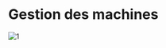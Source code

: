 # Gestion des machines
![1](https://github.com/Mohamedelkahlaoui/RMI-Machine/assets/110036016/d10e1561-34d3-42ba-b784-ba6427c2ea38)
